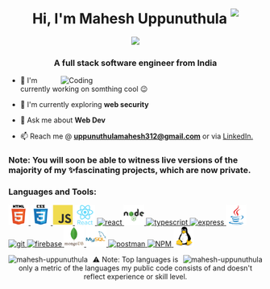 <h1 align="center">Hi, I'm Mahesh Uppunuthula <img 
height="30px"  src="https://camo.githubusercontent.com/0c732027af8a28d138e3698181f7be7c9b97d443b4beb9c7ce8ec4cffc6b4767/68747470733a2f2f6d656469612e67697068792e636f6d2f6d656469612f6876524a434c467a6361737252346961377a2f67697068792e676966" data-canonical-src="https://media.giphy.com/media/hvRJCLFzcasrR4ia7z/giphy.gif" style="max-width: 100%; display: inline-block;" data-target="animated-image.originalImage"> 
</h1>
<div align="center"> <img src="https://user-images.githubusercontent.com/74038190/240304586-d48893bd-0757-481c-8d7e-ba3e163feae7.png" > </div>
<h3 align="center">A full stack software engineer from India</h3>
<img align="right" alt="Coding" width="400" src="https://user-images.githubusercontent.com/74038190/212748842-9fcbad5b-6173-4175-8a61-521f3dbb7514.gif">

- 🔭 I'm currently working on somthing cool 😉

- 🌱 I'm currently exploring **web security**

- 💬 Ask me about **Web Dev**

- 📫 Reach me @ **uppunuthulamahesh312@gmail.com** or via <a href = "https://www.linkedin.com/in/mahesh-uppunuthula-1b8366214/">LinkedIn.</a>

<!--  <h3 align="left">Connect with me:</h3>
<p align="left">
<a href="https://linkedin.com/in/mahesh-uppunuthula-1b8366214" target="blank"><img align="center" src="https://raw.githubusercontent.com/rahuldkjain/github-profile-readme-generator/master/src/images/icons/Social/linked-in-alt.svg" alt="mahesh-uppunuthula-1b8366214" height="30" width="40" /></a>
<a href="https://www.codechef.com/users/mahesh_312" target="blank"><img align="center" src="https://cdn.jsdelivr.net/npm/simple-icons@3.1.0/icons/codechef.svg" alt="mahesh_312" height="30" width="40" /></a>
<a href="https://www.leetcode.com/uppunuthulamahesh312" target="blank"><img align="center" src="https://raw.githubusercontent.com/rahuldkjain/github-profile-readme-generator/master/src/images/icons/Social/leet-code.svg" alt="uppunuthulamahesh312" height="30" width="40" /></a>
</p> -->

<h3 align="left">  
       Note: You will soon be able to witness live versions of the majority of my ✨fascinating projects, which are now private.</h3>
<h3 align="left">Languages and Tools:</h3>
      <p align="left">
<!--         <a
          href="https://developer.android.com"
          target="_blank"
          rel="noreferrer"
        >
          <img
            src="https://raw.githubusercontent.com/devicons/devicon/master/icons/android/android-original-wordmark.svg"
            alt="android"
            width="40"
            height="40"
          />
        </a> -->
<!--         <a href="https://getbootstrap.com" target="_blank" rel="noreferrer">
          <img
            src="https://raw.githubusercontent.com/devicons/devicon/master/icons/bootstrap/bootstrap-plain-wordmark.svg"
            alt="bootstrap"
            width="40"
            height="40"
          />
        </a> -->
        <a href="https://www.w3.org/html/" target="_blank" rel="noreferrer">
          <img
            src="https://raw.githubusercontent.com/devicons/devicon/master/icons/html5/html5-original-wordmark.svg"
            alt="html5"
            width="40"
            height="40"
          />
        </a>
        <a
          href="https://www.w3schools.com/css/"
          target="_blank"
          rel="noreferrer"
        >
          <img
            src="https://raw.githubusercontent.com/devicons/devicon/master/icons/css3/css3-original-wordmark.svg"
            alt="css3"
            width="40"
            height="40"
          />
        </a>
       <a
          href="https://developer.mozilla.org/en-US/docs/Web/JavaScript"
          target="_blank"
          rel="noreferrer"
        >
          <img
            src="https://raw.githubusercontent.com/devicons/devicon/master/icons/javascript/javascript-original.svg"
            alt="javascript"
            width="40"
            height="40"
          />
        </a>
       <a href="https://reactjs.org/" target="_blank" rel="noreferrer">
          <img
            src="https://raw.githubusercontent.com/devicons/devicon/master/icons/react/react-original-wordmark.svg"
            alt="react"
            width="40"
            height="40"
          />
        </a>
       <a href="https://tailwindcss.com/" target="_blank" rel="noreferrer">
          <img
            src="https://www.vectorlogo.zone/logos/tailwindcss/tailwindcss-icon.svg"
            alt="react"
            width="40"
            height="40"
          />
        </a>
       <a href="https://nodejs.org" target="_blank" rel="noreferrer">
          <img
            src="https://raw.githubusercontent.com/devicons/devicon/master/icons/nodejs/nodejs-original-wordmark.svg"
            alt="nodejs"
            width="40"
            height="40"
          />
        </a>
       <a href="https://www.typescriptlang.org/" target="_blank" rel="noreferrer">
          <img
            src="https://www.vectorlogo.zone/logos/typescriptlang/typescriptlang-icon.svg"
            alt="typescript"
            width="40"
            height="40"
          />
        </a>
        <a href="https://expressjs.com" target="_blank" rel="noreferrer">
          <img
            src="https://www.vectorlogo.zone/logos/expressjs/expressjs-ar21.svg"
            alt="express"
            width="40"
            height="40"
          />
        </a>
       <a href="https://www.java.com" target="_blank" rel="noreferrer">
          <img
            src="https://raw.githubusercontent.com/devicons/devicon/master/icons/java/java-original.svg"
            alt="java"
            width="40"
            height="40"
          />
        </a>
       <a href="https://git-scm.com/" target="_blank" rel="noreferrer">
          <img
            src="https://www.vectorlogo.zone/logos/git-scm/git-scm-icon.svg"
            alt="git"
            width="40"
            height="40"
          />
        </a>
        <a href="https://firebase.google.com/" target="_blank" rel="noreferrer">
          <img
            src="https://www.vectorlogo.zone/logos/firebase/firebase-icon.svg"
            alt="firebase"
            width="40"
            height="40"
          />
        </a>
        <a href="https://www.mongodb.com/" target="_blank" rel="noreferrer">
          <img
            src="https://raw.githubusercontent.com/devicons/devicon/master/icons/mongodb/mongodb-original-wordmark.svg"
            alt="mongodb"
            width="40"
            height="40"
          />
        </a>
        <a href="https://www.mysql.com/" target="_blank" rel="noreferrer">
          <img
            src="https://raw.githubusercontent.com/devicons/devicon/master/icons/mysql/mysql-original-wordmark.svg"
            alt="mysql"
            width="40"
            height="40"
          />
        </a>
        <a href="https://postman.com" target="_blank" rel="noreferrer">
          <img
            src="https://www.vectorlogo.zone/logos/getpostman/getpostman-icon.svg"
            alt="postman"
            width="40"
            height="40"
          />
        </a>
        <a href="https://www.npmjs.com/" target="_blank" rel="noreferrer">
          <img
            src="https://www.vectorlogo.zone/logos/npmjs/npmjs-ar21.svg"
            alt="NPM"
            width="40"
            height="40"
          />
        </a>
<!--         <a href="https://spring.io/" target="_blank" rel="noreferrer">
          <img
            src="https://www.vectorlogo.zone/logos/springio/springio-icon.svg"
            alt="spring"
            width="40"
            height="40"
          />
        </a> -->
<!--         <a
          href="https://www.adobe.com/products/xd.html"
          target="_blank"
          rel="noreferrer"
        >
          <img
            src="https://cdn.worldvectorlogo.com/logos/adobe-xd.svg"
            alt="xd"
            width="40"
            height="40"
          />
        </a> -->
         <a href="https://www.linux.org/" target="_blank" rel="noreferrer">
          <img
            src="https://raw.githubusercontent.com/devicons/devicon/master/icons/linux/linux-original.svg"
            alt="linux"
            width="40"
            height="40"
          />
        </a>
      </p>
       <div>
        <p>
          <img
            align="left"
            src="https://github-readme-stats.vercel.app/api/top-langs?username=mahesh-uppunuthula&show_icons=true&locale=en&layout=compact"
            alt="mahesh-uppunuthula"
          />
        </p>
        <p>
          <img
            align="right"
            src="https://github-readme-streak-stats.herokuapp.com/?user=mahesh-uppunuthula&"
            alt="mahesh-uppunuthula"
          />
        </p>
      </div>
      <div align="center">
        ⚠ Note: Top languages is only a metric of the languages my public code
        consists of and doesn't reflect experience or skill level.
      </div>

      
